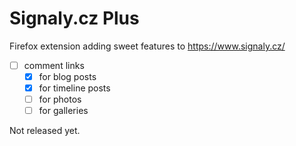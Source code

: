# Signaly.cz Plus

Firefox extension adding sweet features to https://www.signaly.cz/

* [ ] comment links
  * [x] for blog posts
  * [x] for timeline posts
  * [ ] for photos
  * [ ] for galleries

Not released yet.
